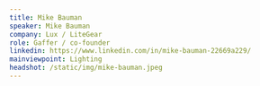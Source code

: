 ```yaml
---
title: Mike Bauman
speaker: Mike Bauman
company: Lux / LiteGear
role: Gaffer / co-founder
linkedin: https://www.linkedin.com/in/mike-bauman-22669a229/
mainviewpoint: Lighting
headshot: /static/img/mike-bauman.jpeg
---
```

